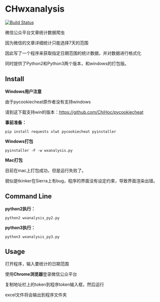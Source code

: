 # CHwxanalysis

[![Build Status](https://travis-ci.org/ChiHoc/CHwxanalysis.svg?branch=master)](https://travis-ci.org/ChiHoc/CHwxanalysis)

微信公众平台文章统计数据爬虫  

因为微信的文章详细统计只能选择7天的范围  

因此写了一个程序来获取指定日期范围的统计数据，并对数据进行格式化  

同时提供了Python2和Python3两个版本，和windows的打包版。  

## Install

**Windows用户注意**  

由于pycookiecheat原作者没有支持windows  

请到这下载支持win的版本：https://github.com/ChiHoc/pycookiecheat  

**事前准备：**

`pip install requests xlwt pycookiecheat pyinstaller`

**Windows打包**

`pyinstaller -F -w wxanalysis.py`

**Mac打包**

目前在mac上打包成功，但是运行失败了。

貌似是tkinker在Sierra上有bug，程序的界面没有设定约束，导致界面渲染出错。

## Command Line

**python2执行：**  

`python2 wxanalysis_py2.py`  

**python3执行：**  

`python3 wxanalysis_py3.py`

## Usage

打开程序，输入要统计的日期范围 

使用**Chrome浏览器**登录微信公众平台  

复制地址栏上的token到程序token输入框，然后运行

excel文件将会输出到程序文件夹
